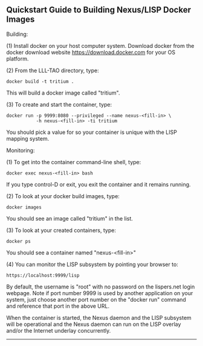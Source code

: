 
Quickstart Guide to Building Nexus/LISP Docker Images
-----------------------------------------------------

Building:
        
(1) Install docker on your host computer system. Download docker from the
    docker download website https://download.docker.com for your OS platform.

(2) From the LLL-TAO directory, type:

    docker build -t tritium .

This will build a docker image called "tritium".

(3) To create and start the container, type:

    docker run -p 9999:8080 --privileged --name nexus-<fill-in> \
               -h nexus-<fill-in> -ti tritium

You should pick a value for <fill-in> so your container is unique with the
LISP mapping system.    

Monitoring:

(1) To get into the container command-line shell, type:

    docker exec nexus-<fill-in> bash

If you type control-D or exit, you exit the container and it remains running.

(2) To look at your docker build images, type:

    docker images

You should see an image called "tritium" in the list.

(3) To look at your created containers, type:

    docker ps

You should see a container named "nexus-&lt;fill-in&gt;"

(4) You can monitor the LISP subsystem by pointing your browser to:

    https://localhost:9999/lisp

By default, the username is "root" with no password on the lispers.net login
webpage. Note if port number 9999 is used by another application on your
system, just choose another port number on the "docker run" command and
reference that port in the above URL.

When the container is started, the Nexus daemon and the LISP subsystem will
be operational and the Nexus daemon can run on the LISP overlay and/or the
Internet underlay concurrently.

-------------------------------------------------------------------------------





